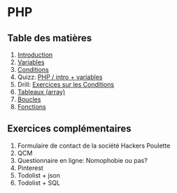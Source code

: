 # PHP

## Table des matières

1. [Introduction](php-introduction.md)
2. [Variables](php-variables.md)
3. [Conditions](php-conditions.md)
4. Quizz: [PHP / intro + variables](../../Quizz/PHP/php-base-1.md)
5. Drill: [Exercices sur les Conditions](php-exercices-conditions.md)
6. [Tableaux (array)](php-array.md)
7. [Boucles](php-boucles.md)
8. [Fonctions](php-fonctions.md)

## Exercices complémentaires

1.	Formulaire de contact de la société Hackers Poulette
1. QCM
1. Questionnaire en ligne: Nomophobie ou pas?
1. Pinterest
1. Todolist + json
1. Todolist + SQL